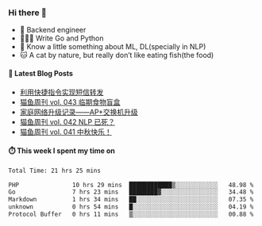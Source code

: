 ### Hi there 👋

- 🔧 Backend engineer
- 👨🏻‍💻 Write Go and Python
- 🔭 Know a little something about ML, DL(specially in NLP)
- 🐱 A cat by nature, but really don’t like eating fish(the food)

#### 📖 Latest Blog Posts
<!-- BLOG-POST-LIST:START -->
- [利用快捷指令实现短信转发](https://ameow.xyz/archives/sms-forwarding-with-apple-shortcuts)
- [猫鱼周刊 vol. 043 临期食物盲盒](https://ameow.xyz/archives/weekly-043)
- [家庭网络升级记录——AP+交换机升级](https://ameow.xyz/archives/home-network-upgrade-2024)
- [猫鱼周刊 vol. 042 NLP 已死？](https://ameow.xyz/archives/weekly-042)
- [猫鱼周刊 vol. 041 中秋快乐！](https://ameow.xyz/archives/weekly-041)
<!-- BLOG-POST-LIST:END -->

#### ⏱️ This week I spent my time on
<!--START_SECTION:waka-->

```txt
Total Time: 21 hrs 25 mins

PHP               10 hrs 29 mins  ████████████▒░░░░░░░░░░░░   48.98 %
Go                7 hrs 23 mins   ████████▓░░░░░░░░░░░░░░░░   34.48 %
Markdown          1 hrs 34 mins   ██░░░░░░░░░░░░░░░░░░░░░░░   07.35 %
unknown           0 hrs 54 mins   █░░░░░░░░░░░░░░░░░░░░░░░░   04.19 %
Protocol Buffer   0 hrs 11 mins   ▒░░░░░░░░░░░░░░░░░░░░░░░░   00.88 %
```

<!--END_SECTION:waka-->

<!--
**LeslieLeung/LeslieLeung** is a ✨ _special_ ✨ repository because its `README.md` (this file) appears on your GitHub profile.

Here are some ideas to get you started:

- 🔭 I’m currently working on ...
- 🌱 I’m currently learning ...
- 👯 I’m looking to collaborate on ...
- 🤔 I’m looking for help with ...
- 💬 Ask me about ...
- 📫 How to reach me: ...
- 😄 Pronouns: ...
- ⚡ Fun fact: ...
-->
